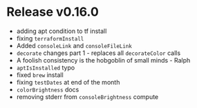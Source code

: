 # Release v0.16.0

- adding apt condition to tf install
- fixing `terraformInstall`
- Added `consoleLink` and `consoleFileLink`
- `decorate` changes part 1 - replaces all `decorateColor` calls
- A foolish consistency is the hobgoblin of small minds - Ralph
- `aptIsInstalled` typo
- fixed `brew` install
- fixing `testDates` at end of the month
- `colorBrightness` docs
- removing stderr from `consoleBrightness` compute
